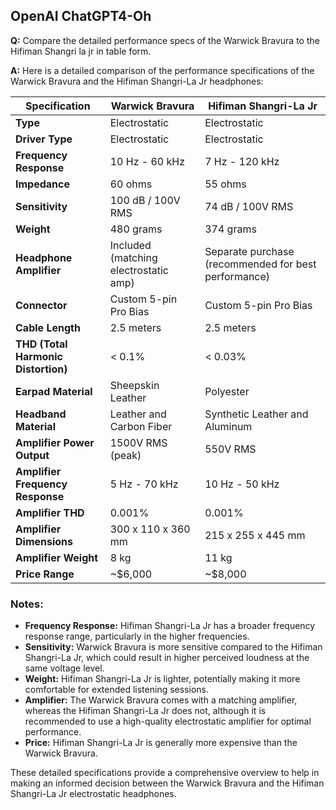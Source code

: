 ## OpenAI ChatGPT4-Oh

**Q:** Compare the detailed performance specs of the Warwick Bravura to the Hifiman Shangri la jr in table form.

**A:** Here is a detailed comparison of the performance specifications of the Warwick Bravura and the Hifiman Shangri-La Jr headphones:

| **Specification**                    | **Warwick Bravura**                                | **Hifiman Shangri-La Jr**                             |
|--------------------------------------|----------------------------------------------------|------------------------------------------------------|
| **Type**                             | Electrostatic                                      | Electrostatic                                        |
| **Driver Type**                      | Electrostatic                                      | Electrostatic                                        |
| **Frequency Response**               | 10 Hz - 60 kHz                                     | 7 Hz - 120 kHz                                       |
| **Impedance**                        | 60 ohms                                            | 55 ohms                                              |
| **Sensitivity**                      | 100 dB / 100V RMS                                  | 74 dB / 100V RMS                                     |
| **Weight**                           | 480 grams                                          | 374 grams                                            |
| **Headphone Amplifier**              | Included (matching electrostatic amp)              | Separate purchase (recommended for best performance) |
| **Connector**                        | Custom 5-pin Pro Bias                              | Custom 5-pin Pro Bias                                |
| **Cable Length**                     | 2.5 meters                                         | 2.5 meters                                           |
| **THD (Total Harmonic Distortion)**  | < 0.1%                                             | < 0.03%                                              |
| **Earpad Material**                  | Sheepskin Leather                                  | Polyester                                            |
| **Headband Material**                | Leather and Carbon Fiber                           | Synthetic Leather and Aluminum                       |
| **Amplifier Power Output**           | 1500V RMS (peak)                                   | 550V RMS                                             |
| **Amplifier Frequency Response**     | 5 Hz - 70 kHz                                      | 10 Hz - 50 kHz                                       |
| **Amplifier THD**                    | 0.001%                                             | 0.001%                                               |
| **Amplifier Dimensions**             | 300 x 110 x 360 mm                                 | 215 x 255 x 445 mm                                   |
| **Amplifier Weight**                 | 8 kg                                               | 11 kg                                                |
| **Price Range**                      | ~$6,000                                            | ~$8,000                                              |

### Notes:
- **Frequency Response:** Hifiman Shangri-La Jr has a broader frequency response range, particularly in the higher frequencies.
- **Sensitivity:** Warwick Bravura is more sensitive compared to the Hifiman Shangri-La Jr, which could result in higher perceived loudness at the same voltage level.
- **Weight:** Hifiman Shangri-La Jr is lighter, potentially making it more comfortable for extended listening sessions.
- **Amplifier:** The Warwick Bravura comes with a matching amplifier, whereas the Hifiman Shangri-La Jr does not, although it is recommended to use a high-quality electrostatic amplifier for optimal performance.
- **Price:** Hifiman Shangri-La Jr is generally more expensive than the Warwick Bravura.

These detailed specifications provide a comprehensive overview to help in making an informed decision between the Warwick Bravura and the Hifiman Shangri-La Jr electrostatic headphones.
